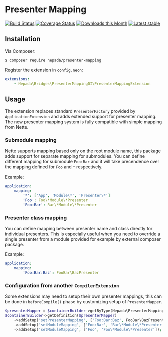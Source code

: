 Presenter Mapping
=================

[![Build Status](https://travis-ci.org/nepada/presenter-mapping.svg?branch=master)](https://travis-ci.org/nepada/presenter-mapping)
[![Coverage Status](https://coveralls.io/repos/github/nepada/presenter-mapping/badge.svg?branch=master)](https://coveralls.io/github/nepada/presenter-mapping?branch=master)
[![Downloads this Month](https://img.shields.io/packagist/dm/nepada/presenter-mapping.svg)](https://packagist.org/packages/nepada/presenter-mapping)
[![Latest stable](https://img.shields.io/packagist/v/nepada/presenter-mapping.svg)](https://packagist.org/packages/nepada/presenter-mapping)


Installation
------------

Via Composer:

```sh
$ composer require nepada/presenter-mapping
```

Register the extension in `config.neon`:

```yaml
extensions:
    - Nepada\Bridges\PresenterMappingDI\PresenterMappingExtension
```


Usage
-----

The extension replaces standard `PresenterFactory` provided by `ApplicationExtension` and adds extended support for presenter mapping. The new presenter mapping system is fully compatible with simple mapping from Nette.

### Submodule mapping

Nette supports mapping based only on the root module name, this package adds support for separate mapping for submodules. You can define different mapping for submodule `Foo:Bar` and it will take precendence over the mapping defined for `Foo` and `*` respectively.

Example:
```yaml
application:
    mapping:
        '*': ['App', 'Module\*', 'Presenter\*']
        'Foo': Foo\*Module\*Presenter
        'Foo:Bar': Bar\*Module\*Presenter
```

### Presenter class mapping

You can define mapping between presenter name and class directly for individual presenters. This is especially useful when you need to override a single presenter from a module provided for example by external composer package.

Example:
```yaml
application:
    mapping:
        'Foo:Bar:Baz': FooBar\BazPresenter
```

### Configuration from another `CompilerExtension`

Some extensions may need to setup their own presenter mappings, this can be done in `beforeCompile()` phase by customizing setup of `PresenterMapper`.

```php
$presenterMapper = $containerBuilder->getByType(Nepada\PresenterMapping\PresenterMapper::class);
$containerBuilder->getDefinition($presenterMapper)
    ->addSetup('setPresenterMapping', ['Foo:Bar:Baz', FooBar\BazPresenter::class])
    ->addSetup('setModuleMapping', ['Foo:Bar', 'Bar\*Module\*Presenter'])
    ->addSetup('setModuleMapping', ['Foo', 'Foo\*Module\*Presenter']);
```
